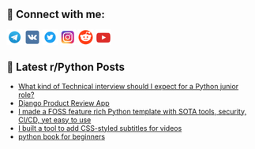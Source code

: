 ## 🔎 Connect with me:
[<img src="https://github.com/bullbesh/bullbesh/blob/main/images/Telegram.png" width="32" height="32" />](https://t.me/bullbesh)
[<img src="https://github.com/bullbesh/bullbesh/blob/main/images/VK.png" width="32" height="32" />](https://vk.com/bullbesh)
[<img src="https://github.com/bullbesh/bullbesh/blob/main/images/Twitter.png" width="32" height="32" />](https://twitter.com/bullbesh1)
[<img src="https://github.com/bullbesh/bullbesh/blob/main/images/Instagram.png" width="32" height="32" />](https://www.instagram.com/bullbesh)
[<img src="https://github.com/bullbesh/bullbesh/blob/main/images/Reddit.png" width="32" height="32" />](https://www.reddit.com/user/bullbesh)
[<img src="https://github.com/bullbesh/bullbesh/blob/main/images/YouTube.png" width="32" height="32" />](https://www.youtube.com/channel/UCtfjRs6uzgq5mfm8S06WTcg)

## 📕 Latest r/Python Posts
<!-- BLOG-POST-LIST:START -->
- [What kind of Technical interview should I expect for a Python junior role?](https://www.reddit.com/r/Python/comments/1lipfcu/what_kind_of_technical_interview_should_i_expect/)
- [Django Product Review App](https://www.reddit.com/r/Python/comments/1limw2z/django_product_review_app/)
- [I made a FOSS feature rich Python template with SOTA tools, security, CI/CD, yet easy to use](https://www.reddit.com/r/Python/comments/1lim6fb/i_made_a_foss_feature_rich_python_template_with/)
- [I built a tool to add CSS-styled subtitles for videos](https://www.reddit.com/r/Python/comments/1lilnty/i_built_a_tool_to_add_cssstyled_subtitles_for/)
- [python book for beginners](https://www.reddit.com/r/Python/comments/1lil7qd/python_book_for_beginners/)
<!-- BLOG-POST-LIST:END -->
